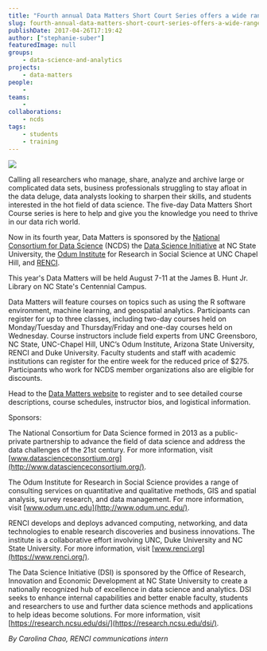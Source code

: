 ```yaml
---
title: "Fourth annual Data Matters Short Court Series offers a wide range of topics for 2017"
slug: fourth-annual-data-matters-short-court-series-offers-a-wide-range-of-topics-for-2017
publishDate: 2017-04-26T17:19:42
author: ["stephanie-suber"]
featuredImage: null
groups:
    - data-science-and-analytics
projects:
    - data-matters
people:
    - 
teams: 
    - 
collaborations:
    - ncds
tags:
    - students
    - training
---
```

[![](https://renci.org/wp-content/uploads/2017/04/Screen-Shot-2017-04-26-at-5.16.40-PM-1024x340.png)](https://renci.org/wp-content/uploads/2017/04/Screen-Shot-2017-04-26-at-5.16.40-PM.png)

Calling all researchers who manage, share, analyze and archive large or complicated data sets, business professionals struggling to stay afloat in the data deluge, data analysts looking to sharpen their skills, and students interested in the hot field of data science. The five-day Data Matters Short Course series is here to help and give you the knowledge you need to thrive in our data rich world.

Now in its fourth year, Data Matters is sponsored by the [National Consortium for Data Science](http://datascienceconsortium.org/) (NCDS) the [Data Science Initiative](https://research.ncsu.edu/dsi/) at NC State University, the [Odum Institute](http://odum.unc.edu/) for Research in Social Science at UNC Chapel Hill, and [RENCI](https://renci.org/).

This year's Data Matters will be held August 7-11 at the James B. Hunt Jr. Library on NC State's Centennial Campus.

Data Matters will feature courses on topics such as using the R software environment, machine learning, and geospatial analytics. Participants can register for up to three classes, including two-day courses held on Monday/Tuesday and Thursday/Friday and one-day courses held on Wednesday. Course instructors include field experts from UNC Greensboro, NC State, UNC-Chapel Hill, UNC’s Odum Institute, Arizona State University, RENCI and Duke University. Faculty students and staff with academic institutions can register for the entire week for the reduced price of $275. Participants who work for NCDS member organizations also are eligible for discounts.

Head to the [Data Matters website](http://datamatters.org/) to register and to see detailed course descriptions, course schedules, instructor bios, and logistical information.

Sponsors:

The National Consortium for Data Science formed in 2013 as a public-private partnership to advance the field of data science and address the data challenges of the 21st century. For more information, visit [www.datascienceconsortium.org](http://www.datascienceconsortium.org/).

The Odum Institute for Research in Social Science provides a range of consulting services on quantitative and qualitative methods, GIS and spatial analysis, survey research, and data management. For more information, visit [www.odum.unc.edu](http://www.odum.unc.edu/).

RENCI develops and deploys advanced computing, networking, and data technologies to enable research discoveries and business innovations. The institute is a collaborative effort involving UNC, Duke University and NC State University. For more information, visit [www.renci.org](https://www.renci.org/).

The Data Science Initiative (DSI) is sponsored by the Office of Research, Innovation and Economic Development at NC State University to create a nationally recognized hub of excellence in data science and analytics. DSI seeks to enhance internal capabilities and better enable faculty, students and researchers to use and further data science methods and applications to help ideas become solutions. For more information, visit [https://research.ncsu.edu/dsi/](https://research.ncsu.edu/dsi/).

_By Carolina Chao, RENCI communications intern_
<!-- AddThis Advanced Settings generic via filter on the_content --><!-- AddThis Share Buttons generic via filter on the_content -->
